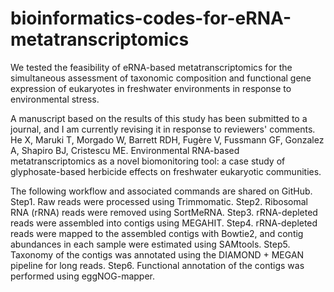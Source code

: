 # bioinformatics-codes-for-eRNA-metatranscriptomics

We tested the feasibility of eRNA-based metatranscriptomics for the simultaneous assessment of taxonomic composition and functional gene expression of eukaryotes in freshwater environments in response to environmental stress.

A manuscript based on the results of this study has been submitted to a journal, and I am currently revising it in response to reviewers' comments.
He X, Maruki T, Morgado W, Barrett RDH, Fugère V, Fussmann GF, Gonzalez A, Shapiro BJ, Cristescu ME. Environmental RNA-based metatranscriptomics as a novel biomonitoring tool: a case study of glyphosate-based herbicide effects on freshwater eukaryotic communities.

The following workflow and associated commands are shared on GitHub.
Step1. Raw reads were processed using Trimmomatic.
Step2. Ribosomal RNA (rRNA) reads were removed using SortMeRNA.
Step3. rRNA-depleted reads were assembled into contigs using MEGAHIT.
Step4. rRNA-depleted reads were mapped to the assembled contigs with Bowtie2, and contig abundances in each sample were estimated using SAMtools.
Step5. Taxonomy of the contigs was annotated using the DIAMOND + MEGAN pipeline for long reads.
Step6. Functional annotation of the contigs was performed using eggNOG-mapper.


